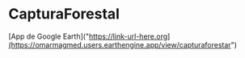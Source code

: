 # CapturaForestal


[App de Google Earth]("https://link-url-here.org](https://omarmagmed.users.earthengine.app/view/capturaforestar")

